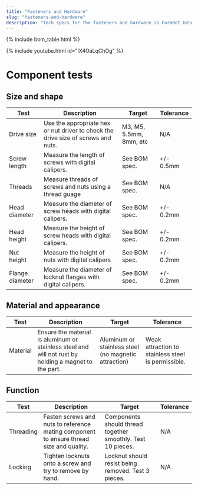 ```yaml
---
title: "Fasteners and Hardware"
slug: "fasteners-and-hardware"
description: "Tech specs for the fasteners and hardware in FarmBot Genesis. Visit [our shop](http://shop.farm.bot) to purchase parts."
---
```



{% include bom_table.html %}

{% include youtube.html id="lX4OaLqChOg" %}

# Component tests

## Size and shape

|Test         |Description  |Target       |Tolerance    |
|-------------|-------------|-------------|-------------|
|Drive size   |Use the appropriate hex or nut driver to check the drive size of screws and nuts.|M3, M5, 5.5mm, 8mm, etc|N/A
|Screw length |Measure the length of screws with digital calipers.|See BOM spec.|+/- 0.5mm
|Threads      |Measure threads of screws and nuts using a thread guage|See BOM spec.|N/A
|Head diameter|Measure the diameter of screw heads with digital calipers.|See BOM spec.|+/- 0.2mm
|Head height  |Measure the height of screw heads with digital calipers.|See BOM spec.|+/- 0.2mm
|Nut height   |Measure the height of nuts with digital calipers|See BOM spec.|+/- 0.2mm
|Flange diameter|Measure the diameter of locknut flanges with digital calipers.|See BOM spec.|+/- 0.2mm

## Material and appearance

|Test         |Description  |Target       |Tolerance    |
|-------------|-------------|-------------|-------------|
|Material     |Ensure the material is aluminum or stainless steel and will not rust by holding a magnet to the part.|Aluminum or stainless steel (no magnetic attraction)|Weak attraction to stainless steel is permissible.

## Function

|Test         |Description  |Target       |Tolerance    |
|-------------|-------------|-------------|-------------|
|Threading    |Fasten screws and nuts to reference mating component to ensure thread size and quality.|Components should thread together smoothly. Test 10 pieces.|N/A
|Locking      |Tighten locknuts onto a screw and try to remove by hand.|Locknut should resist being removed. Test 3 pieces.|N/A
